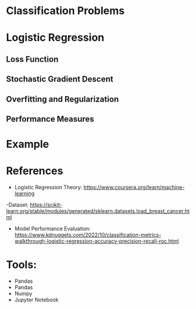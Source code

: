 # Classification Problems


# Logistic Regression


## Loss Function


## Stochastic Gradient Descent


## Overfitting and Regularization


## Performance Measures


# Example



# References
- Logistic Regression Theory: https://www.coursera.org/learn/machine-learning

-Dataset: https://scikit-learn.org/stable/modules/generated/sklearn.datasets.load_breast_cancer.html

- Model Performance Evaluation: https://www.kdnuggets.com/2022/10/classification-metrics-walkthrough-logistic-regression-accuracy-precision-recall-roc.html

# Tools:
- Pandas
- Pandas
- Numpy
- Jupyter Notebook